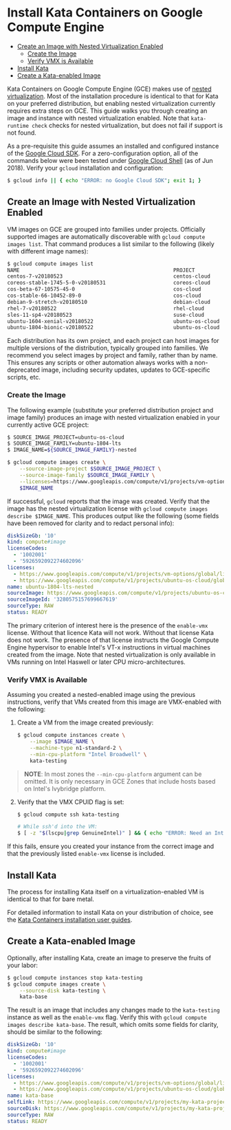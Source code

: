 # Install Kata Containers on Google Compute Engine

* [Create an Image with Nested Virtualization Enabled](#create-an-image-with-nested-virtualization-enabled)
    * [Create the Image](#create-the-image)
    * [Verify VMX is Available](#verify-vmx-is-available)
* [Install Kata](#install-kata)
* [Create a Kata-enabled Image](#create-a-kata-enabled-image)

Kata Containers on Google Compute Engine (GCE) makes use of [nested virtualization](https://cloud.google.com/compute/docs/instances/enable-nested-virtualization-vm-instances). Most of the installation procedure is identical to that for Kata on your preferred distribution, but enabling nested virtualization currently requires extra steps on GCE. This guide walks you through creating an image and instance with nested virtualization enabled. Note that `kata-runtime check` checks for nested virtualization, but does not fail if support is not found.

As a pre-requisite this guide assumes an installed and configured instance of the [Google Cloud SDK](https://cloud.google.com/sdk/downloads). For a zero-configuration option, all of the commands below were been tested under [Google Cloud Shell](https://cloud.google.com/shell/) (as of Jun 2018). Verify your `gcloud` installation and configuration:

```bash
$ gcloud info || { echo "ERROR: no Google Cloud SDK"; exit 1; }
```

## Create an Image with Nested Virtualization Enabled

VM images on GCE are grouped into families under projects. Officially supported images are automatically discoverable with `gcloud compute images list`. That command produces a list similar to the following (likely with different image names):

```bash
$ gcloud compute images list
NAME                                                  PROJECT            FAMILY                            DEPRECATED  STATUS
centos-7-v20180523                                    centos-cloud       centos-7                                      READY
coreos-stable-1745-5-0-v20180531                      coreos-cloud       coreos-stable                                 READY
cos-beta-67-10575-45-0                                cos-cloud          cos-beta                                      READY
cos-stable-66-10452-89-0                              cos-cloud          cos-stable                                    READY
debian-9-stretch-v20180510                            debian-cloud       debian-9                                      READY
rhel-7-v20180522                                      rhel-cloud         rhel-7                                        READY
sles-11-sp4-v20180523                                 suse-cloud         sles-11                                       READY
ubuntu-1604-xenial-v20180522                          ubuntu-os-cloud    ubuntu-1604-lts                               READY
ubuntu-1804-bionic-v20180522                          ubuntu-os-cloud    ubuntu-1804-lts                               READY
```

Each distribution has its own project, and each project can host images for multiple versions of the distribution, typically grouped into families. We recommend you select images by project and family, rather than by name. This ensures any scripts or other automation always works with a non-deprecated image, including security updates, updates to GCE-specific scripts, etc.

### Create the Image

The following example (substitute your preferred distribution project and image family) produces an image with nested virtualization enabled in your currently active GCE project:

```bash
$ SOURCE_IMAGE_PROJECT=ubuntu-os-cloud
$ SOURCE_IMAGE_FAMILY=ubuntu-1804-lts
$ IMAGE_NAME=${SOURCE_IMAGE_FAMILY}-nested

$ gcloud compute images create \
    --source-image-project $SOURCE_IMAGE_PROJECT \
    --source-image-family $SOURCE_IMAGE_FAMILY \
    --licenses=https://www.googleapis.com/compute/v1/projects/vm-options/global/licenses/enable-vmx \
    $IMAGE_NAME
```

If successful, `gcloud` reports that the image was created. Verify that the image has the nested virtualization license with `gcloud compute images describe $IMAGE_NAME`. This produces output like the following (some fields have been removed for clarity and to redact personal info):

```yaml
diskSizeGb: '10'
kind: compute#image
licenseCodes:
  - '1002001'
  - '5926592092274602096'
licenses:
  - https://www.googleapis.com/compute/v1/projects/vm-options/global/licenses/enable-vmx
  - https://www.googleapis.com/compute/v1/projects/ubuntu-os-cloud/global/licenses/ubuntu-1804-lts
name: ubuntu-1804-lts-nested
sourceImage: https://www.googleapis.com/compute/v1/projects/ubuntu-os-cloud/global/images/ubuntu-1804-bionic-v20180522
sourceImageId: '3280575157699667619'
sourceType: RAW
status: READY
```

The primary criterion of interest here is the presence of the `enable-vmx` license. Without that licence Kata will not work. Without that license Kata does not work. The presence of that license instructs the Google Compute Engine hypervisor to enable Intel's VT-x instructions in virtual machines created from the image. Note that nested virtualization is only available in VMs running on Intel Haswell or later CPU micro-architectures.

### Verify VMX is Available

Assuming you created a nested-enabled image using the previous instructions, verify that VMs created from this image are VMX-enabled with the following:

1. Create a VM from the image created previously:

    ```bash
    $ gcloud compute instances create \
        --image $IMAGE_NAME \
        --machine-type n1-standard-2 \
        --min-cpu-platform "Intel Broadwell" \
        kata-testing
    ```

> **NOTE**: In most zones the `--min-cpu-platform` argument can be omitted. It is only necessary in GCE Zones that include hosts based on Intel's Ivybridge platform.

2. Verify that the VMX CPUID flag is set:

    ```bash
    $ gcloud compute ssh kata-testing
    
    # While ssh'd into the VM:
    $ [ -z "$(lscpu|grep GenuineIntel)" ] && { echo "ERROR: Need an Intel CPU"; exit 1; }
    ```

If this fails, ensure you created your instance from the correct image and that the previously listed `enable-vmx` license is included.

## Install Kata

The process for installing Kata itself on a virtualization-enabled VM is identical to that for bare metal.

For detailed information to install Kata on your distribution of choice, see the [Kata Containers installation user guides](../install/README.md).

## Create a Kata-enabled Image

Optionally, after installing Kata, create an image to preserve the fruits of your labor:

```bash
$ gcloud compute instances stop kata-testing
$ gcloud compute images create \
    --source-disk kata-testing \
    kata-base
```

The result is an image that includes any changes made to the `kata-testing` instance as well as the `enable-vmx` flag. Verify this with `gcloud compute images describe kata-base`. The result, which omits some fields for clarity, should be similar to the following:

```yaml
diskSizeGb: '10'
kind: compute#image
licenseCodes:
  - '1002001'
  - '5926592092274602096'
licenses:
  - https://www.googleapis.com/compute/v1/projects/vm-options/global/licenses/enable-vmx
  - https://www.googleapis.com/compute/v1/projects/ubuntu-os-cloud/global/licenses/ubuntu-1804-lts
name: kata-base
selfLink: https://www.googleapis.com/compute/v1/projects/my-kata-project/global/images/kata-base
sourceDisk: https://www.googleapis.com/compute/v1/projects/my-kata-project/zones/us-west1-a/disks/kata-testing
sourceType: RAW
status: READY
```
